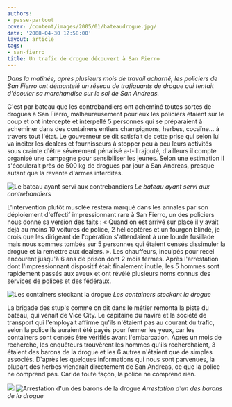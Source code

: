 ```yaml
---
authors:
- passe-partout
cover: /content/images/2005/01/bateaudrogue.jpg/
date: '2008-04-30 12:58:00'
layout: article
tags:
- san-fierro
title: Un trafic de drogue découvert à San Fierro
---
```



_Dans la matinée, après plusieurs mois de travail acharné, les policiers de San Fierro ont démantelé un réseau de trafiquants de drogue qui tentait d'écouler sa marchandise sur le sol de San Andreas._

C'est par bateau que les contrebandiers ont acheminé toutes sortes de drogues à San Fierro, malheureusement pour eux les policiers étaient sur le coup et ont intercepté et interpellé 5 personnes qui se préparaient à acheminer dans des containers entiers champignons, herbes, cocaïne... à travers tout l'état. Le gouverneur se dit satisfait de cette prise qui selon lui va inciter les dealers et fournisseurs à stopper peu à peu leurs activités sous crainte d'être sévèrement pénalisé a-t-il rajouté, d'ailleurs il compte organisé une campagne pour sensibiliser les jeunes. Selon une estimation il s'écoulerait près de 500 kg de drogues par jour à San Andreas, presque autant que la revente d'armes interdites.

![Le bateau ayant servi aux contrebandiers](/content/images/2005/01/bateaudrogue.jpg/)
_Le bateau ayant servi aux contrebandiers_

L'intervention plutôt musclée restera marqué dans les annales par son déploiement d'effectif impressionnant rare à San Fierro, un des policiers nous donne sa version des faits : « Quand on est arrivé sur place il y avait déjà au moins 10 voitures de police, 2 hélicoptères et un fourgon blindé, je crois que les dirigeant de l'opération s'attendaient à une lourde fusillade mais nous sommes tombés sur 5 personnes qui étaient censés dissimuler la drogue et la remettre aux dealers. ». Les chauffeurs, inculpés pour recel encourent jusqu'à 6 ans de prison dont 2 mois fermes. Après l'arrestation dont l'impressionnant dispositif était finalement inutile, les 5 hommes sont rapidement passés aux aveux et ont révélé plusieurs noms connus des services de polices et des fédéraux.

![Les containers stockant la drogue](/content/images/2005/01/container01.jpg/)
_Les containers stockant la drogue_

La brigade des stup's comme on dit dans le métier remonta la piste du bateau, qui venait de Vice City. Le capitaine du navire et la société de transport qui l'employait affirme qu'ils n'étaient pas au courant du trafic, selon la police ils auraient été payés pour fermer les yeux, car les containers sont censés être vérifiés avant l'embarcation. Après un mois de recherche, les enquêteurs trouvèrent les hommes qu'ils recherchaient, 3 étaient des barons de la drogue et les 6 autres n'étaient que de simples associés. D'après les quelques informations qui nous sont parvenues, la plupart des herbes viendrait directement de San Andreas, ce que la police ne comprend pas. Car de toute façon, la police ne comprend rien.

![](/content/images/2005/01/arrestation01.jpg/)
![Arrestation d'un des barons de la drogue](/content/images/2005/01/arrestation02.jpg/)
_Arrestation d'un des barons de la drogue_